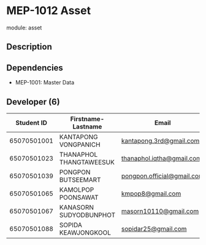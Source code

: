 # MEP-1012 Asset

module: asset

## Description

## Dependencies

- MEP-1001: Master Data

## Developer (6)

| Student ID  | Firstname-Lastname      | Email                      |
| ----------- | ----------------------- | -------------------------- |
| 65070501001 | KANTAPONG VONGPANICH    | kantapong.3rd@gmail.com    |
| 65070501023 | THANAPHOL THANGTAWEESUK | thanaphol.iqtha@gmail.com  |
| 65070501039 | PONGPON BUTSEEMART      | pongpon.official@gmail.com |
| 65070501065 | KAMOLPOP POONSAWAT      | kmpop8@gmail.com           |
| 65070501067 | KANASORN SUDYODBUNPHOT  | masorn10110@gmail.com      |
| 65070501088 | SOPIDA KEAWJONGKOOL     | sopidar25@gmail.com        |
